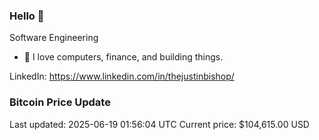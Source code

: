 ### Hello 🤙  

Software Engineering

- 🔭 I love computers, finance, and building things.
  
LinkedIn: https://www.linkedin.com/in/thejustinbishop/  








































































































































































































































































































































































































































































































































































































































































































































### Bitcoin Price Update
Last updated: 2025-06-19 01:56:04 UTC
Current price: $104,615.00 USD
